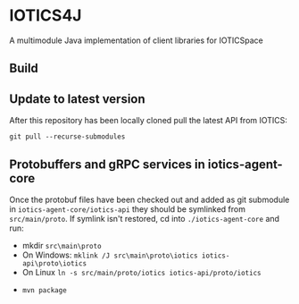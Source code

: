 # IOTICS4J

A multimodule Java implementation of client libraries for IOTICSpace

## Build

## Update to latest version

After this repository has been locally cloned pull the latest API from IOTICS: 

`git pull --recurse-submodules`

## Protobuffers and gRPC services in iotics-agent-core

Once the protobuf files have been checked out and added as git submodule in `iotics-agent-core/iotics-api` 
they should be symlinked from `src/main/proto`.
If symlink isn't restored, cd into `./iotics-agent-core` and run:
- mkdir `src\main\proto`
- On Windows: `mklink /J src\main\proto\iotics iotics-api\proto\iotics`
- On Linux `ln -s src/main/proto/iotics iotics-api/proto/iotics`

* `mvn package`